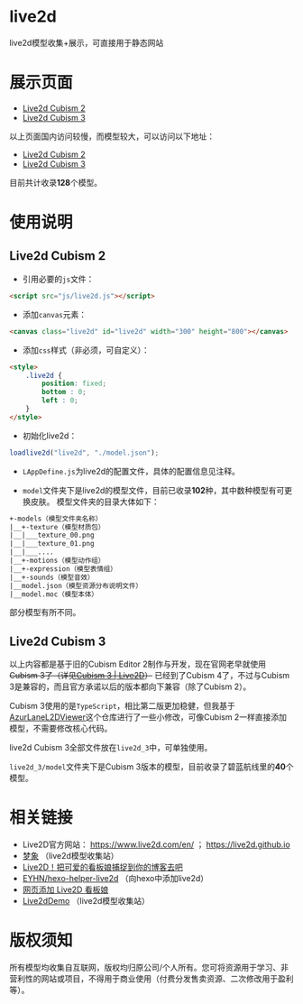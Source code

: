 # live2d
live2d模型收集+展示，可直接用于静态网站

# 展示页面
* [Live2d Cubism 2](https://imuncle.github.io/live2d)
* [Live2d Cubism 3](https://imuncle.github.io/live2d/live2d_3)

以上页面国内访问较慢，而模型较大，可以访问以下地址：

* [Live2d Cubism 2](http://119.23.8.25/live2d)
* [Live2d Cubism 3](http://119.23.8.25/live2d/live2d_3)

目前共计收录**128**个模型。

# 使用说明
## Live2d Cubism 2
* 引用必要的`js`文件：
```html
<script src="js/live2d.js"></script>
```
* 添加`canvas`元素：
```html
<canvas class="live2d" id="live2d" width="300" height="800"></canvas>
```
* 添加`css`样式（非必须，可自定义）：
```html
<style>
    .live2d {
        position: fixed;
        bottom : 0;
        left : 0;
    }
</style>
```
* 初始化live2d：
```js
loadlive2d("live2d", "./model.json");
```

* `LAppDefine.js`为live2d的配置文件，具体的配置信息见注释。

* `model`文件夹下是live2d的模型文件，目前已收录**102**种，其中数种模型有可更换皮肤。
模型文件夹的目录大体如下：
```txt
+-models（模型文件夹名称）
|__+-texture（模型材质包）
|__|___texture_00.png
|__|___texture_01.png
|__|___....
|__+-motions（模型动作组）
|__+-expression（模型表情组）
|__+-sounds（模型音效）
|__model.json（模型资源分布说明文件）
|__model.moc（模型本体）
```
部分模型有所不同。

## Live2d Cubism 3
以上内容都是基于旧的Cubism Editor 2制作与开发，现在官网老早就使用~~Cubism 3了（详见[Cubism 3 | Live2D](https://www.live2d.com/en/products/cubism3)）~~ 已经到了Cubism 4了，不过与Cubism 3是兼容的，而且官方承诺以后的版本都向下兼容（除了Cubism 2）。

Cubism 3使用的是`TypeScript`，相比第二版更加稳健，但我基于[AzurLaneL2DViewer](https://github.com/Yukariin/AzurLaneL2DViewer)这个仓库进行了一些小修改，可像Cubism 2一样直接添加模型，不需要修改核心代码。

live2d Cubism 3全部文件放在`live2d_3`中，可单独使用。

`live2d_3/model`文件夹下是Cubism 3版本的模型，目前收录了碧蓝航线里的**40**个模型。

# 相关链接
* Live2D官方网站： https://www.live2d.com/en/ ； https://live2d.github.io
* [梦象](https://mx-model.ga/) （live2d模型收集站）
* [Live2D！把可爱的看板娘捕捉到你的博客去吧](https://haremu.com/p/205)
* [EYHN/hexo-helper-live2d](https://github.com/EYHN/hexo-helper-live2d) （向hexo中添加live2d）
* [网页添加 Live2D 看板娘](https://www.fghrsh.net/post/123.html)
* [Live2dDemo](https://github.com/summerscar/live2dDemo) （live2d模型收集站）

# 版权须知
所有模型均收集自互联网，版权均归原公司/个人所有。您可将资源用于学习、非营利性的网站或项目，不得用于商业使用（付费分发售卖资源、二次修改用于盈利等）。
